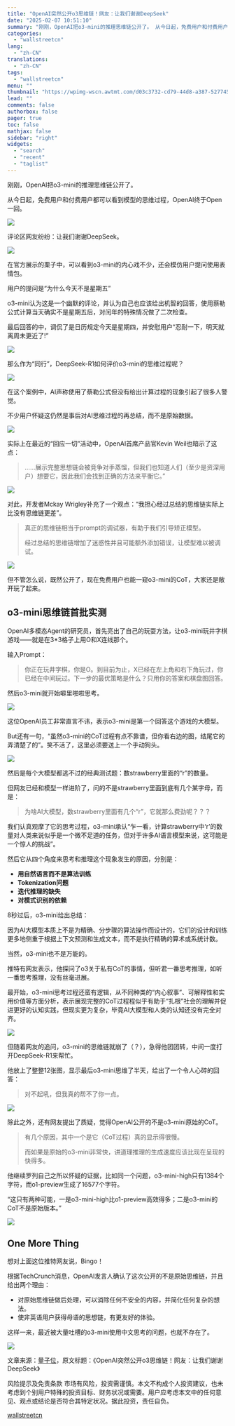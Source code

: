 ```yaml
---
title: "OpenAI突然公开o3思维链！网友：让我们谢谢DeepSeek"
date: "2025-02-07 10:51:10"
summary: "刚刚，OpenAI把o3-mini的推理思维链公开了。 从今日起，免费用户和付费用户都可以看到模型的..."
categories:
  - "wallstreetcn"
lang:
  - "zh-CN"
translations:
  - "zh-CN"
tags:
  - "wallstreetcn"
menu: ""
thumbnail: "https://wpimg-wscn.awtmt.com/d03c3732-cd79-44d8-a387-527745e0c68f.jpeg"
lead: ""
comments: false
authorbox: false
pager: true
toc: false
mathjax: false
sidebar: "right"
widgets:
  - "search"
  - "recent"
  - "taglist"
---
```


刚刚，OpenAI把o3-mini的推理思维链公开了。

从今日起，免费用户和付费用户都可以看到模型的思维过程，OpenAI终于Open一回。

![](https://wpimg-wscn.awtmt.com/475c4c51-a4f4-40c0-ae2d-3ce5482c6f8d.png)

评论区网友纷纷：让我们谢谢DeepSeek。

![](https://wpimg-wscn.awtmt.com/74d8c316-5f9c-4742-9eb1-8818d397a145.png)

在官方展示的栗子中，可以看到o3-mini的内心戏不少，还会模仿用户提问使用表情包。

用户的提问是“为什么今天不是星期五”

o3-mini认为这是一个幽默的评论，并认为自己也应该给出机智的回答，使用蔡勒公式计算当天确实不是星期五后，对闰年的特殊情况做了二次检查。

最后回答的中，调侃了是日历规定今天是星期四，并安慰用户“忍耐一下，明天就离周未更近了!”

![](https://wpimg-wscn.awtmt.com/f25aefbf-34cc-45a0-9e5c-91d6d2becacd.png)

那么作为“同行”，DeepSeek-R1如何评价o3-mini的思维过程呢？

![](https://wpimg-wscn.awtmt.com/af0b77b5-30c2-42c3-a412-9b61117e4879.png)

在这个案例中，AI声称使用了蔡勒公式但没有给出计算过程的现象引起了很多人警觉。

不少用户怀疑这仍然是事后对AI思维过程的再总结，而不是原始数据。

![](https://wpimg-wscn.awtmt.com/c112bc69-76e6-4f3e-9896-9d13850309af.png)

实际上在最近的“回应一切”活动中，OpenAI首席产品官Kevin Weil也暗示了这点：

> ……展示完整思想链会被竞争对手蒸馏，但我们也知道人们（至少是资深用户）想要它，因此我们会找到正确的方法来平衡它。”

![](https://wpimg-wscn.awtmt.com/df293b80-1075-4b87-9269-3d0bf57dd192.png)

对此，开发者Mckay Wrigley补充了一个观点：“我担心经过总结的思维链实际上比没有思维链更差”。

> 真正的思维链相当于prompt的调试器，有助于我们引导矫正模型。
> 
> 经过总结的思维链增加了迷惑性并且可能额外添加错误，让模型难以被调试。

![](https://wpimg-wscn.awtmt.com/82d393ff-6c83-44d7-9e5c-4a56e4a9f724.png)

但不管怎么说，既然公开了，现在免费用户也能一窥o3-mini的CoT，大家还是敞开玩了起来。

o3-mini思维链首批实测
--------------

OpenAI多模态Agent的研究员，首先亮出了自己的玩耍方法，让o3-mini玩井字棋游戏——就是在3\*3格子上用O和X连线那个。

输入Prompt：

> 你正在玩井字棋，你是O。到目前为止，X已经在左上角和右下角玩过，你已经在中间玩过。下一步的最优策略是什么？只用你的答案和棋盘图回答。

然后o3-mini就开始噼里啪啦思考。

![](https://wpimg-wscn.awtmt.com/a6165354-e790-499e-a800-ec27c36d48c7.png)

这位OpenAI员工非常直言不讳，表示o3-mini是第一个回答这个游戏的大模型。

But还有一句，“虽然o3-mini的CoT过程有点不靠谱，但你看右边的图，结尾它的弄清楚了的”。笑不活了，这里必须要送上一个手动狗头。

![](https://wpimg-wscn.awtmt.com/8ad492e5-998d-4ec6-b819-70031c0cb296.png)

然后是每个大模型都逃不过的经典测试题：数strawberry里面的“r”的数量。

但网友已经和模型一样进阶了，问的不是strawberry里面到底有几个某字母，而是：

> 为啥AI大模型，数strawberry里面有几个“r”，它就那么费劲呢？？？

我们认真观摩了它的思考过程，o3-mini承认“乍一看，计算strawberry中‘r’的数量对人类来说似乎是一个微不足道的任务，但对于许多AI语言模型来说，这可能是一个惊人的挑战”。


然后它从四个角度来思考和推理这个现象发生的原因，分别是：

* **用自然语言而不是算法训练**
* **Tokenization问题**
* **迭代推理的缺失**
* **对模式识别的依赖**

8秒过后，o3-mini给出总结：

因为AI大模型本质上不是为精确、分步骤的算法操作而设计的，它们的设计和训练更多地侧重于根据上下文预测和生成文本，而不是执行精确的算术或系统计数。

当然，o3-mini也不是万能的。

推特有网友表示，他探问了o3关于私有CoT的事情，但听君一番思考推理，如听一番思考推理，没有丝毫进展。

最开始，o3-mini思考过程还蛮有逻辑，从不同种类的“内心叙事”、可解释性和实用价值等方面分析，表示展现完整的CoT过程程似乎有助于“扎根”社会的理解并促进更好的认知实践，但现实更为复杂，毕竟AI大模型和人类的认知还没有完全对齐。

![](https://wpimg-wscn.awtmt.com/c6bd524b-84fd-42f3-a84e-925fb4348d20.png)

但随着网友的追问，o3-mini的思维链就崩了（？），急得他团团转，中间一度打开DeepSeek-R1来帮忙。

他放上了整整12张图，显示最后o3-mini思维了半天，给出了一个令人心碎的回答：

> 对不起吼，但我真的帮不了你一点。

![](https://wpimg-wscn.awtmt.com/48684a26-d2b6-4295-bbc7-4d4ad11c5bea.png)

除此之外，还有网友提出了质疑，觉得OpenAI公开的不是o3-mini原始的CoT。

> 有几个原因，其中一个是它（CoT过程）真的显示得很慢。
> 
> 而如果是原始的o3-mini非常快，讲道理推理的生成速度应该比现在呈现的快得多。

他继续罗列自己之所以怀疑的证据，比如同一个问题，o3-mini-high只有1384个字符，而o1-preview生成了16577个字符。

“这只有两种可能，一是o3-mini-high比o1-preview高效得多；二是o3-mini的CoT不是原始版本。”

![](https://wpimg-wscn.awtmt.com/598c17b8-539e-4903-9620-5aab8ae0cad9.png)

One More Thing
--------------

想对上面这位推特网友说，Bingo！

根据TechCrunch消息，OpenAI发言人确认了这次公开的不是原始思维链，并且给出两个理由：

* 对原始思维链做后处理，可以消除任何不安全的内容，并简化任何复杂的想法。
* 使非英语用户获得母语的思想链，有更友好的体验。

这样一来，最近被大量吐槽的o3-mini使用中文思考的问题，也就不存在了。

![](https://wpimg-wscn.awtmt.com/6426d744-4201-4602-9c52-14e4694c9536.png)

文章来源：[量子位](https://mp.weixin.qq.com/s?__biz=MzIzNjc1NzUzMw==&mid=2247775996&idx=1&sn=5a6bb59942912591452d7d99ab27781c&chksm=e91bc927bb1aa040d0047bd7f9288784f42f05131860222217dd7265d1a4d70acf195b183c99&mpshare=1&scene=23&srcid=0207AEb6W5puBmnNnd1ql1N5&sharer_shareinfo=b9ec47eef94bc942fa0f1b7b55315bad&sharer_shareinfo_first=b9ec47eef94bc942fa0f1b7b55315bad#rd)，原文标题：《OpenAI突然公开o3思维链！网友：让我们谢谢DeepSeek》

风险提示及免责条款
市场有风险，投资需谨慎。本文不构成个人投资建议，也未考虑到个别用户特殊的投资目标、财务状况或需要。用户应考虑本文中的任何意见、观点或结论是否符合其特定状况。据此投资，责任自负。

[wallstreetcn](https://wallstreetcn.com/articles/3740549)

